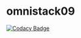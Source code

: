 # omnistack09

[![Codacy Badge](https://api.codacy.com/project/badge/Grade/e7df162bcec14b598a20ab8fdb727ed6)](https://www.codacy.com/manual/AdeilsonESilva/omnistack09?utm_source=github.com&amp;utm_medium=referral&amp;utm_content=AdeilsonESilva/omnistack09&amp;utm_campaign=Badge_Grade)
